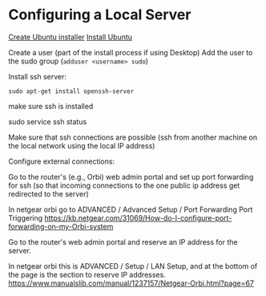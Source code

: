 Configuring a Local Server
==========================

[Create Ubuntu installer][link01]
[Install Ubuntu][link02]

Create a user (part of the install process if using Desktop)
Add the user to the sudo group (`adduser <username> sudo`)

Install ssh server:
```
sudo apt-get install openssh-server
```

make sure ssh is installed

sudo service ssh status

Make sure that ssh connections are possible (ssh from another machine on the local network using the local IP address)

Configure external connections:

Go to the router's (e.g., Orbi) web admin portal and set up port forwarding for ssh (so that incoming connections to the one public ip 
address get redirected to the server)

In netgear orbi go to ADVANCED / Advanced Setup / Port Forwarding Port Triggering
<https://kb.netgear.com/31069/How-do-I-configure-port-forwarding-on-my-Orbi-system>

Go to the router's web admin portal and reserve an IP address for the server.

In netgear orbi this is ADVANCED / Setup / LAN Setup, and at the bottom of the page is the section to reserve IP addresses.
<https://www.manualslib.com/manual/1237157/Netgear-Orbi.html?page=67>


[link01]: https://tutorials.ubuntu.com/tutorial/tutorial-create-a-usb-stick-on-macos#0
[link02]: https://www.lifewire.com/dual-boot-linux-and-mac-os-4125733
